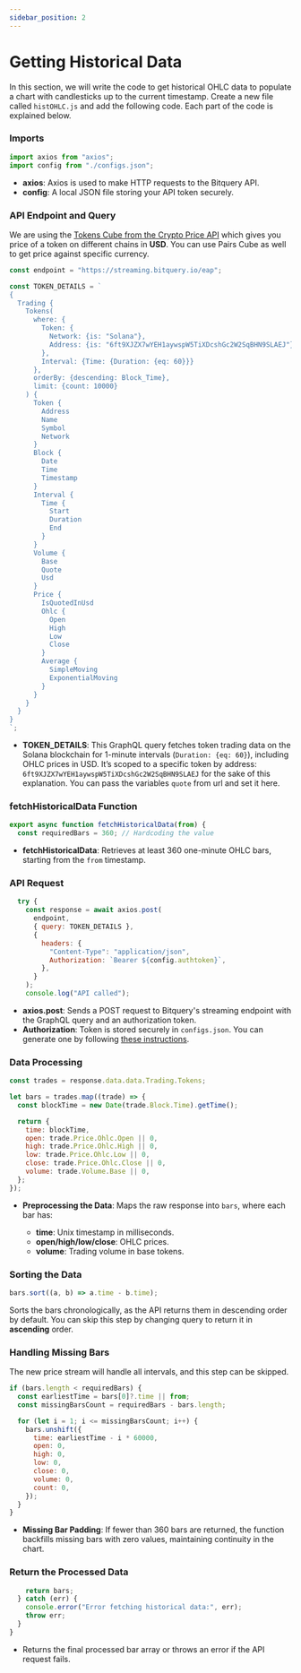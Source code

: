```yaml
---
sidebar_position: 2
---
```


# Getting Historical Data

In this section, we will write the code to get historical OHLC data to populate a chart with candlesticks up to the current timestamp. Create a new file called `histOHLC.js` and add the following code. Each part of the code is explained below.

### Imports

```javascript
import axios from "axios";
import config from "./configs.json";
```

- **axios**: Axios is used to make HTTP requests to the Bitquery API.
- **config**: A local JSON file storing your API token securely.

### API Endpoint and Query

We are using the [Tokens Cube from the Crypto Price API](https://docs.bitquery.io/docs/trading/crypto-price-api/introduction/) which gives you price of a token on different chains in **USD**. You can use Pairs Cube as well to get price against specific currency.
 
```javascript
const endpoint = "https://streaming.bitquery.io/eap";
```

```javascript
const TOKEN_DETAILS = `
{
  Trading {
    Tokens(
      where: {
        Token: {
          Network: {is: "Solana"},
          Address: {is: "6ft9XJZX7wYEH1aywspW5TiXDcshGc2W2SqBHN9SLAEJ"}
        },
        Interval: {Time: {Duration: {eq: 60}}}
      },
      orderBy: {descending: Block_Time},
      limit: {count: 10000}
    ) {
      Token {
        Address
        Name
        Symbol
        Network
      }
      Block {
        Date
        Time
        Timestamp
      }
      Interval {
        Time {
          Start
          Duration
          End
        }
      }
      Volume {
        Base
        Quote
        Usd
      }
      Price {
        IsQuotedInUsd
        Ohlc {
          Open
          High
          Low
          Close
        }
        Average {
          SimpleMoving
          ExponentialMoving
        }
      }
    }
  }
}
`;
```

- **TOKEN_DETAILS**: This GraphQL query fetches token trading data on the Solana blockchain for 1-minute intervals (`Duration: {eq: 60}`), including OHLC prices in USD. It’s scoped to a specific token by address:
  `6ft9XJZX7wYEH1aywspW5TiXDcshGc2W2SqBHN9SLAEJ` for the sake of this explanation. You can pass the variables `quote` from url and set it here.



### fetchHistoricalData Function

```javascript
export async function fetchHistoricalData(from) {
  const requiredBars = 360; // Hardcoding the value
```

- **fetchHistoricalData**: Retrieves at least 360 one-minute OHLC bars, starting from the `from` timestamp.

### API Request

```javascript
  try {
    const response = await axios.post(
      endpoint,
      { query: TOKEN_DETAILS },
      {
        headers: {
          "Content-Type": "application/json",
          Authorization: `Bearer ${config.authtoken}`,
        },
      }
    );
    console.log("API called");
```

- **axios.post**: Sends a POST request to Bitquery's streaming endpoint with the GraphQL query and an authorization token.
- **Authorization**: Token is stored securely in `configs.json`. You can generate one by following [these instructions](https://docs.bitquery.io/docs/authorisation/how-to-generate/).

### Data Processing

```javascript
const trades = response.data.data.Trading.Tokens;

let bars = trades.map((trade) => {
  const blockTime = new Date(trade.Block.Time).getTime();

  return {
    time: blockTime,
    open: trade.Price.Ohlc.Open || 0,
    high: trade.Price.Ohlc.High || 0,
    low: trade.Price.Ohlc.Low || 0,
    close: trade.Price.Ohlc.Close || 0,
    volume: trade.Volume.Base || 0,
  };
});
```

- **Preprocessing the Data**: Maps the raw response into `bars`, where each bar has:

  - **time**: Unix timestamp in milliseconds.
  - **open/high/low/close**: OHLC prices.
  - **volume**: Trading volume in base tokens.

### Sorting the Data

```javascript
bars.sort((a, b) => a.time - b.time);
```

Sorts the bars chronologically, as the API returns them in descending order by default. You can skip this step by changing query to return it in **ascending** order. 

### Handling Missing Bars

The new price stream will handle all intervals, and this step can be skipped.

```javascript
if (bars.length < requiredBars) {
  const earliestTime = bars[0]?.time || from;
  const missingBarsCount = requiredBars - bars.length;

  for (let i = 1; i <= missingBarsCount; i++) {
    bars.unshift({
      time: earliestTime - i * 60000,
      open: 0,
      high: 0,
      low: 0,
      close: 0,
      volume: 0,
      count: 0,
    });
  }
}
```

- **Missing Bar Padding**: If fewer than 360 bars are returned, the function backfills missing bars with zero values, maintaining continuity in the chart.

### Return the Processed Data

```javascript
    return bars;
  } catch (err) {
    console.error("Error fetching historical data:", err);
    throw err;
  }
}
```

- Returns the final processed bar array or throws an error if the API request fails.
